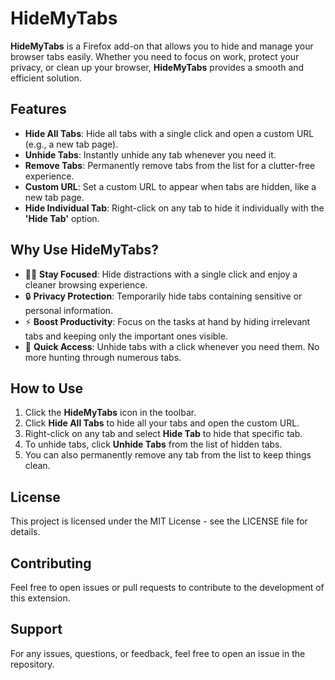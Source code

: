 # HideMyTabs

**HideMyTabs** is a Firefox add-on that allows you to hide and manage your browser tabs easily. Whether you need to focus on work, protect your privacy, or clean up your browser, **HideMyTabs** provides a smooth and efficient solution.

## Features

- **Hide All Tabs**: Hide all tabs with a single click and open a custom URL (e.g., a new tab page).
- **Unhide Tabs**: Instantly unhide any tab whenever you need it.
- **Remove Tabs**: Permanently remove tabs from the list for a clutter-free experience.
- **Custom URL**: Set a custom URL to appear when tabs are hidden, like a new tab page.
- **Hide Individual Tab**: Right-click on any tab to hide it individually with the **'Hide Tab'** option.

## Why Use HideMyTabs?

- 🧑‍💻 **Stay Focused**: Hide distractions with a single click and enjoy a cleaner browsing experience.
- 🔒 **Privacy Protection**: Temporarily hide tabs containing sensitive or personal information.
- ⚡ **Boost Productivity**: Focus on the tasks at hand by hiding irrelevant tabs and keeping only the important ones visible.
- 🔄 **Quick Access**: Unhide tabs with a click whenever you need them. No more hunting through numerous tabs.

## How to Use

1. Click the **HideMyTabs** icon in the toolbar.
2. Click **Hide All Tabs** to hide all your tabs and open the custom URL.
3. Right-click on any tab and select **Hide Tab** to hide that specific tab.
4. To unhide tabs, click **Unhide Tabs** from the list of hidden tabs.
5. You can also permanently remove any tab from the list to keep things clean.

## License

This project is licensed under the MIT License - see the LICENSE file for details.

## Contributing

Feel free to open issues or pull requests to contribute to the development of this extension.

## Support

For any issues, questions, or feedback, feel free to open an issue in the repository.
